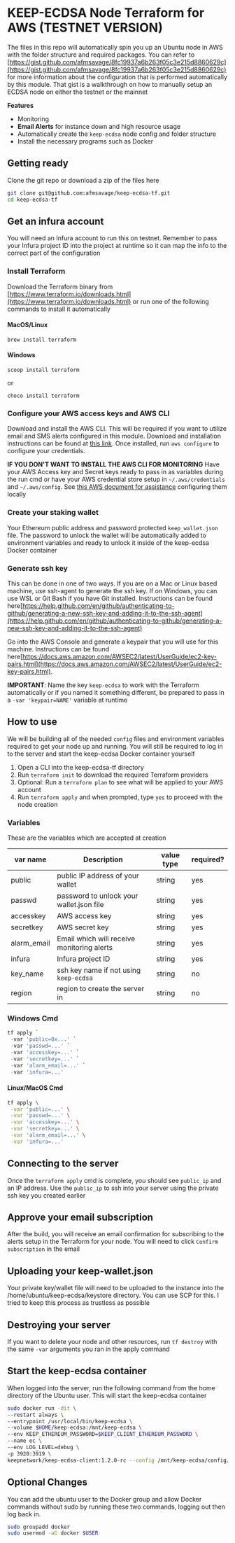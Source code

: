 
# KEEP-ECDSA Node Terraform for AWS (TESTNET VERSION)

The files in this repo will automatically spin you up an Ubuntu node in AWS with the folder structure and required packages.  You can refer to [https://gist.github.com/afmsavage/8fc19937a6b263f05c3e215d8860629c](https://gist.github.com/afmsavage/8fc19937a6b263f05c3e215d8860629c) for more information about the configuration that is performed automatically by this module.  That gist is a walkthrough on how to manually setup an ECDSA node on either the testnet or the mainnet

__**Features**__

- Monitoring
- **Email Alerts** for instance down and high resource usage
- Automatically create the `keep-ecdsa` node config and folder structure
- Install the necessary programs such as Docker
  
## Getting ready

Clone the git repo or download a zip of the files here

```bash
git clone git@github.com:afmsavage/keep-ecdsa-tf.git
cd keep-ecdsa-tf
```

## Get an infura account

You will need an Infura account to run this on testnet.  Remember to pass your Infura project ID into the project at runtime so it can map the info to the correct part of the configuration

### Install Terraform

Download the Terraform binary from [https://www.terraform.io/downloads.html](https://www.terraform.io/downloads.html) or run one of the following commands to install it automatically

#### MacOS/Linux

```brew install terraform```

#### Windows

```scoop install terraform```

or

```choco install terraform```

### Configure your AWS access keys and AWS CLI

Download and install the AWS CLI.  This will be required if you want to utilize email and SMS alerts configured in this module.  Download and installation instructions can be found at [this link](https://docs.aws.amazon.com/cli/latest/userguide/cli-chap-install.html).  Once installed, run `aws configure` to configure your credentials.

**IF YOU DON'T WANT TO INSTALL THE AWS CLI FOR MONITORING**
Have your AWS Access key and Secret keys ready to pass in as variables during the run cmd or have your AWS credential store setup in `~/.aws/credentials` and `~/.aws/config`.  See [this AWS document for assistance](https://docs.aws.amazon.com/cli/latest/userguide/cli-chap-configure.html) configuring them locally

### Create your staking wallet

Your Ethereum public address and password protected `keep_wallet.json` file.  The password to unlock the wallet will be automatically added to environment variables and ready to unlock it inside of the keep-ecdsa Docker container

### Generate ssh key

This can be done in one of two ways.  If you are on a Mac or Linux based machine, use ssh-agent to generate the ssh key.  If on Windows, you can use WSL or Git Bash if you have Git installed.  Instructions can be found here[https://help.github.com/en/github/authenticating-to-github/generating-a-new-ssh-key-and-adding-it-to-the-ssh-agent](https://help.github.com/en/github/authenticating-to-github/generating-a-new-ssh-key-and-adding-it-to-the-ssh-agent)

Go into the AWS Console and generate a keypair that you will use for this machine.  Instructions can be found here[https://docs.aws.amazon.com/AWSEC2/latest/UserGuide/ec2-key-pairs.html](https://docs.aws.amazon.com/AWSEC2/latest/UserGuide/ec2-key-pairs.html).  

**IMPORTANT**: Name the key `keep-ecdsa` to work with the Terraform automatically or if you named it something different, be prepared to pass in a `-var 'keypair=NAME'` variable at runtime

## How to use

We will be building all of the needed `config` files and environment variables required to get your node up and running.  You will still be required to log in to the server and start the keep-ecdsa Docker container yourself

1. Open a CLI into the keep-ecdsa-tf directory
2. Run `terraform init` to download the required Terraform providers
3. Optional: Run a `terraform plan` to see what will be applied to your AWS account
4. Run `terraform apply` and when prompted, type `yes` to proceed with the node creation

### Variables

These are the variables which are accepted at creation

| var name    | Description                                | value type | required? |
|-------------|--------------------------------------------|------------|-----------|
| public      | public IP address of your wallet           | string     | yes       |
| passwd      | password to unlock your wallet.json file   | string     | yes       |
| accesskey   | AWS access key                             | string     | yes       |
| secretkey   | AWS secret key                             | string     | yes       |
| alarm_email | Email which will receive monitoring alerts | string     | yes       |
| infura      | Infura project ID                          | string     | yes       |
| key_name    | ssh key name if not using `keep-ecdsa`     | string     | no        |
| region      | region to create the server in             | string     | no        |

### Windows Cmd

```Powershell
tf apply `
 -var 'public=0x...' `
 -var 'passwd=...' `
 -var 'accesskey=...' `
 -var 'secretkey=...' `
 -var 'alarm_email=...' `
 -var 'infura=...'
```

#### Linux/MacOS Cmd

```bash
tf apply \
 -var 'public=...' \
 -var 'passwd=...' \
 -var 'accesskey=...' \
 -var 'secretkey=...' \
 -var 'alarm_email=...' \
 -var 'infura=...'
```

## Connecting to the server

Once the `terraform apply` cmd is complete, you should see `public_ip` and an IP address.  Use the `public_ip` to ssh into your server using the private ssh key you created earlier

## Approve your email subscription

After the build, you will receive an email confirmation for subscribing to the alerts setup in the Terraform for your node.  You will need to click `Confirm subscription` in the email

## Uploading your keep-wallet.json

Your private key/wallet file will need to be uploaded to the instance into the /home/ubuntu/keep-ecdsa/keystore directory.  You can use SCP for this.  I tried to keep this process as trustless as possible

## Destroying your server

If you want to delete your node and other resources, run `tf destroy` with the same `-var` arguments you ran in the apply command

## Start the keep-ecdsa container

When logged into the server, run the following command from the home directory of the Ubuntu user.  This will start the keep-ecdsa container

```bash
sudo docker run -dit \
--restart always \
--entrypoint /usr/local/bin/keep-ecdsa \
--volume $HOME/keep-ecdsa:/mnt/keep-ecdsa \
--env KEEP_ETHEREUM_PASSWORD=$KEEP_CLIENT_ETHEREUM_PASSWORD \
--name ec \
--env LOG_LEVEL=debug \
-p 3920:3919 \
keepnetwork/keep-ecdsa-client:1.2.0-rc --config /mnt/keep-ecdsa/config/config.toml start
```

## Optional Changes

You can add the ubuntu user to the Docker group and allow Docker commands without sudo by running these two commands, logging out then log back in.

```bash
sudo groupadd docker
sudo usermod -aG docker $USER
```
